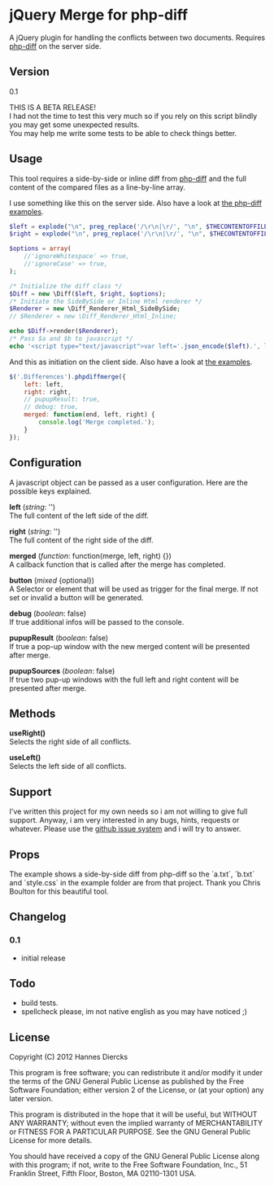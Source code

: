 jQuery Merge for php-diff
=========================

A jQuery plugin for handling the conflicts between two documents.
Requires [php-diff](https://github.com/chrisboulton/php-diff) on the server side.


Version
-------

0.1

THIS IS A BETA RELEASE!  
I had not the time to test this very much so if you rely on this script blindly
you may get some unexpected results.  
You may help me write some tests to be able to check things better.


Usage
-----

This tool requires a side-by-side or inline diff from [php-diff](https://github.com/chrisboulton/php-diff)
and the full content of the compared files as a line-by-line array.

I use something like this on the server side.
Also have a look at [the php-diff examples](https://github.com/chrisboulton/php-diff/tree/master/example).
```php
$left = explode("\n", preg_replace('/\r\n|\r/', "\n", $THECONTENTOFFILE_A));
$right = explode("\n", preg_replace('/\r\n|\r/', "\n", $THECONTENTOFFILE_B));

$options = array(
    //'ignoreWhitespace' => true,
    //'ignoreCase' => true,
);

/* Initialize the diff class */
$Diff = new \Diff($left, $right, $options);
/* Initiate the SideBySide or Inline Html renderer */
$Renderer = new \Diff_Renderer_Html_SideBySide;
// $Renderer = new \Diff_Renderer_Html_Inline;

echo $Diff->render($Renderer);
/* Pass $a and $b to javascript */
echo '<script type="text/javascript">var left='.json_encode($left).', left='.json_encode($right).';'</script>
```

And this as initiation on the client side.
Also have a look at [the examples](https://github.com/Xiphe/jQuery-Merge-for-php-diff/tree/master/example).
```javascript
$('.Differences').phpdiffmerge({
    left: left,
    right: right,
    // pupupResult: true,
    // debug: true,
    merged: function(end, left, right) {
        console.log('Merge completed.');
    }
});
```


Configuration
-------------

A javascript object can be passed as a user configuration. Here are the possible keys
explained.

**left** (_string_: '')  
The full content of the left side of the diff.

**right** (_string_: '')  
The full content of the right side of the diff.

**merged** (_function_: function(merge, left, right) {})  
A callback function that is called after the merge has completed.

**button** (_mixed_ {optional})  
A Selector or element that will be used as trigger for the final merge.
If not set or invalid a button will be generated.

**debug** (_boolean_: false)  
If true additional infos will be passed to the console.

**pupupResult** (_boolean_: false)  
If true a pop-up window with the new merged content will be presented after merge.

**pupupSources** (_boolean_: false)  
If true two pup-up windows with the full left and right content will be presented after merge.


Methods
-------

**useRight()**  
Selects the right side of all conflicts.

**useLeft()**  
Selects the left side of all conflicts.


Support
-------

I've written this project for my own needs so i am not willing to give
full support. Anyway, i am very interested in any bugs, hints, requests
or whatever. Please use the [github issue system](https://github.com/Xiphe/jQuery-Merge-for-php-diff/issues)
and i will try to answer.


Props
-----

The example shows a side-by-side diff from php-diff so the ´a.txt´, ´b.txt´ and ´style.css´ in the 
example folder are from that project.
Thank you Chris Boulton for this beautiful tool.


Changelog
---------

### 0.1
+ initial release


Todo
----

+	build tests.
+ spellcheck please, im not native english as you may have noticed ;)


License
-------

Copyright (C) 2012 Hannes Diercks

This program is free software; you can redistribute it and/or modify
it under the terms of the GNU General Public License as published by
the Free Software Foundation; either version 2 of the License, or
(at your option) any later version.

This program is distributed in the hope that it will be useful,
but WITHOUT ANY WARRANTY; without even the implied warranty of
MERCHANTABILITY or FITNESS FOR A PARTICULAR PURPOSE.  See the
GNU General Public License for more details.

You should have received a copy of the GNU General Public License along
with this program; if not, write to the Free Software Foundation, Inc.,
51 Franklin Street, Fifth Floor, Boston, MA 02110-1301 USA.